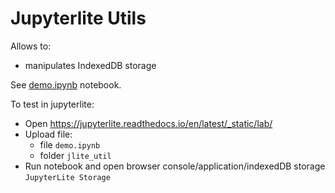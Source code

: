 # Jupyterlite Utils

Allows to:

- manipulates IndexedDB storage

See [demo.ipynb](./demo.ipynb) notebook.

To test in jupyterlite:

- Open https://jupyterlite.readthedocs.io/en/latest/_static/lab/
- Upload file:
  - file `demo.ipynb`
  - folder `jlite_util`
- Run notebook and open browser console/application/indexedDB storage `JupyterLite Storage`
